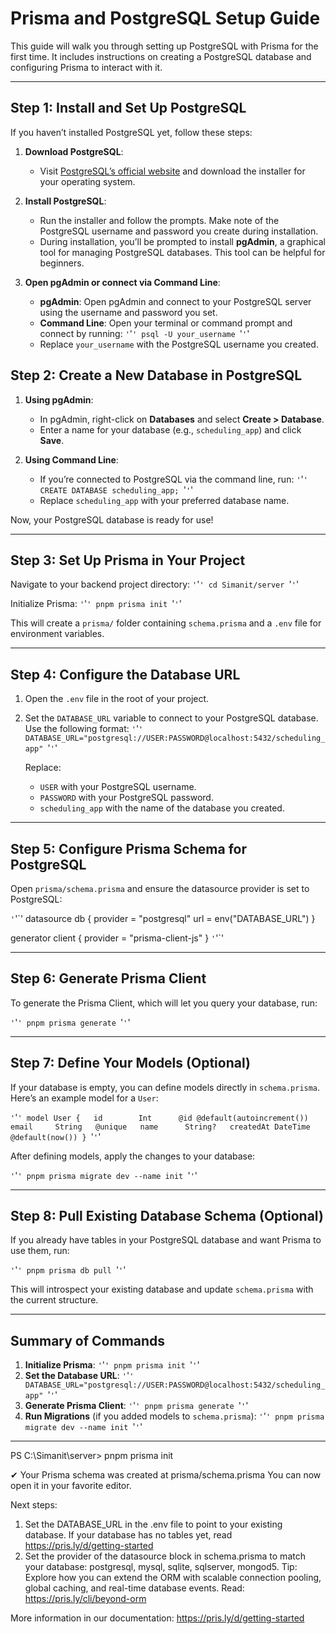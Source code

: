 # **Prisma and PostgreSQL Setup Guide**

This guide will walk you through setting up PostgreSQL with Prisma for the first time. It includes instructions on creating a PostgreSQL database and configuring Prisma to interact with it.

---

## **Step 1: Install and Set Up PostgreSQL**

If you haven’t installed PostgreSQL yet, follow these steps:

1. **Download PostgreSQL**:

   - Visit [PostgreSQL’s official website](https://www.postgresql.org/download/) and download the installer for your operating system.
2. **Install PostgreSQL**:

   - Run the installer and follow the prompts. Make note of the PostgreSQL username and password you create during installation.
   - During installation, you’ll be prompted to install **pgAdmin**, a graphical tool for managing PostgreSQL databases. This tool can be helpful for beginners.
3. **Open pgAdmin or connect via Command Line**:

   - **pgAdmin**: Open pgAdmin and connect to your PostgreSQL server using the username and password you set.
   - **Command Line**: Open your terminal or command prompt and connect by running:
     `'`'`' psql -U your_username `'`'`'
   - Replace `your_username` with the PostgreSQL username you created.

## **Step 2: Create a New Database in PostgreSQL**

1. **Using pgAdmin**:

   - In pgAdmin, right-click on **Databases** and select **Create > Database**.
   - Enter a name for your database (e.g., `scheduling_app`) and click **Save**.
2. **Using Command Line**:

   - If you’re connected to PostgreSQL via the command line, run:
     `'`'`' CREATE DATABASE scheduling_app; `'`'`'
   - Replace `scheduling_app` with your preferred database name.

Now, your PostgreSQL database is ready for use!

---

## **Step 3: Set Up Prisma in Your Project**

Navigate to your backend project directory:
`'`'`' cd Simanit/server `'`'`'

Initialize Prisma:
`'`'`' pnpm prisma init `'`'`'

This will create a `prisma/` folder containing `schema.prisma` and a `.env` file for environment variables.

---

## **Step 4: Configure the Database URL**

1. Open the `.env` file in the root of your project.
2. Set the `DATABASE_URL` variable to connect to your PostgreSQL database. Use the following format:
   `'`'`' DATABASE_URL="postgresql://USER:PASSWORD@localhost:5432/scheduling_app" `'`'`'

   Replace:

   - `USER` with your PostgreSQL username.
   - `PASSWORD` with your PostgreSQL password.
   - `scheduling_app` with the name of the database you created.

---

## **Step 5: Configure Prisma Schema for PostgreSQL**

Open `prisma/schema.prisma` and ensure the datasource provider is set to PostgreSQL:

`'`'`'
datasource db {
  provider = "postgresql"
  url      = env("DATABASE_URL")
}

generator client {
  provider = "prisma-client-js"
}
`'`'`'

---

## **Step 6: Generate Prisma Client**

To generate the Prisma Client, which will let you query your database, run:

`'`'`' pnpm prisma generate `'`'`'

---

## **Step 7: Define Your Models (Optional)**

If your database is empty, you can define models directly in `schema.prisma`. Here’s an example model for a `User`:

`'`'`' model User {   id        Int      @id @default(autoincrement())   email     String   @unique   name      String?   createdAt DateTime @default(now()) } `'`'`'

After defining models, apply the changes to your database:

`'`'`' pnpm prisma migrate dev --name init `'`'`'

---

## **Step 8: Pull Existing Database Schema (Optional)**

If you already have tables in your PostgreSQL database and want Prisma to use them, run:

`'`'`' pnpm prisma db pull `'`'`'

This will introspect your existing database and update `schema.prisma` with the current structure.

---

## **Summary of Commands**

1. **Initialize Prisma**:
   `'`'`' pnpm prisma init `'`'`'
2. **Set the Database URL**:
   `'`'`' DATABASE_URL="postgresql://USER:PASSWORD@localhost:5432/scheduling_app" `'`'`'
3. **Generate Prisma Client**:
   `'`'`' pnpm prisma generate `'`'`'
4. **Run Migrations** (if you added models to `schema.prisma`):
   `'`'`' pnpm prisma migrate dev --name init `'`'`'

---


PS C:\Simanit\server> pnpm prisma init

✔ Your Prisma schema was created at prisma/schema.prisma
  You can now open it in your favorite editor.

Next steps:

1. Set the DATABASE_URL in the .env file to point to your existing database. If your database has no tables yet, read https://pris.ly/d/getting-started
2. Set the provider of the datasource block in schema.prisma to match your database: postgresql, mysql, sqlite, sqlserver, mongod5. Tip: Explore how you can extend the ORM with scalable connection pooling, global caching, and real-time database events. Read: https://pris.ly/cli/beyond-orm

More information in our documentation:
https://pris.ly/d/getting-started
